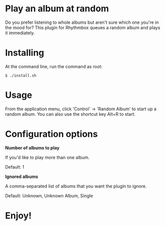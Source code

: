 Play an album at random
=====================

Do you prefer listening to whole albums but aren't sure which one you're in the mood for?
This plugin for Rhythmbox queues a random album and plays it immediately.

Installing
===
At the command line, run the command as root:

```
$ ./install.sh
```

Usage
===

From the application menu, click 'Control' -> 'Random Album' to start up a random album.
You can also use the shortcut key Alt+R to start.

Configuration options
===

**Number of albums to play**

If you'd like to play more than one album.

Default: 1

**Ignored albums**

A comma-separated list of albums that you want the plugin to ignore.

Default: Unknown, Unknown Album, Single


Enjoy!
===
